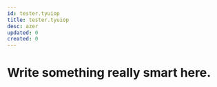 ```yaml
---
id: tester.tyuiop
title: tester.tyuiop
desc: azer
updated: 0
created: 0
---
```

# Write something really smart here.
